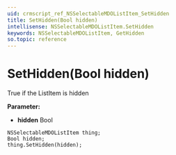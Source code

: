 ```yaml
---
uid: crmscript_ref_NSSelectableMDOListItem_SetHidden
title: SetHidden(Bool hidden)
intellisense: NSSelectableMDOListItem.SetHidden
keywords: NSSelectableMDOListItem, GetHidden
so.topic: reference
---
```


# SetHidden(Bool hidden)

True if the ListItem is hidden

**Parameter:** 
 - **hidden** Bool

```crmscript
NSSelectableMDOListItem thing;
Bool hidden;
thing.SetHidden(hidden);
```

